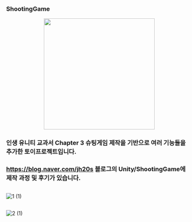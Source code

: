 ### ShootingGame
<center><img src="https://user-images.githubusercontent.com/18522270/114067554-e7d7c400-98d7-11eb-8ff2-8767aeaa5442.png" width="300" height="300"></center>

### 인생 유니티 교과서 Chapter 3 슈팅게임 제작을 기반으로 여러 기능들을 추가한 토이프로젝트입니다.

### https://blog.naver.com/jh20s 블로그의 Unity/ShootingGame에 제작 과정 및 후기가 있습니다.

###

##
![1 (1)](https://user-images.githubusercontent.com/18522270/114070950-8c0f3a00-98db-11eb-9b48-f26d7d529f4a.gif)

##
![2 (1)](https://user-images.githubusercontent.com/18522270/114071065-a77a4500-98db-11eb-9da1-6cc03a624e1c.gif)

